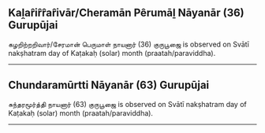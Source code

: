 ## Kaḽar̂ir̂r̂ar̂ivār/Cheramān Pêrumāḻ Nāyanār (36) Gurupūjai
கழறிற்றறிவார்/சேரமான் பெருமாள் நாயனார் (36) குருபூஜை is observed on Svātī nakṣhatram day of Kaṭakaḥ (solar) month (praatah/paraviddha).



---
## Chundaramūrtti Nāyanār (63) Gurupūjai
சுந்தரமூர்த்தி நாயனார் (63) குருபூஜை is observed on Svātī nakṣhatram day of Kaṭakaḥ (solar) month (praatah/paraviddha).



---
